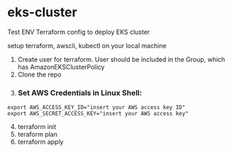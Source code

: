# eks-cluster

Test ENV Terraform config to deploy EKS cluster

setup terraform, awscli, kubectl on your local machine

1. Create user for terraform. User should be included in the Group, which has AmazonEKSClusterPolicy
2. Clone the repo
3. ### Set AWS Credentials in Linux Shell:

```
export AWS_ACCESS_KEY_ID="insert your AWS access key ID"
export AWS_SECRET_ACCESS_KEY="insert your AWS access key"
```

4. terraform init
5. teraform plan
6. terraform apply
